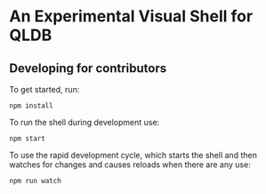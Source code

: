 # An Experimental Visual Shell for QLDB

## Developing for contributors

To get started, run:

```
npm install
```

To run the shell during development use:

```
npm start
```

To use the rapid development cycle, which starts the shell and then watches for changes and causes reloads when there are any use:

```
npm run watch
```
